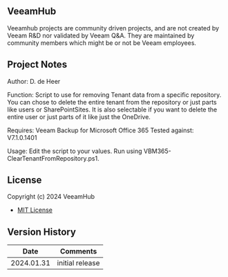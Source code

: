 ## VeeamHub

Veeamhub projects are community driven projects, and are not created by Veeam R&D nor validated by Veeam Q&A. They are maintained by community members which might be or not be Veeam employees.

## Project Notes
Author: D. de Heer

Function: Script to use for removing Tenant data from a specific repository.
You can chose to delete the entire tenant from the repository or just parts like users or SharePointSites.
It is also selectable if you want to delete the entire user or just parts of it like just the OneDrive.

Requires: Veeam Backup for Microsoft Office 365
Tested against: V7.1.0.1401

Usage: Edit the script to your values. Run using VBM365-ClearTenantFromRepository.ps1.

## License
Copyright (c) 2024 VeeamHub

- [MIT License](LICENSE)

## Version History
Date | Comments
---  | ---
2024.01.31 | initial release 
